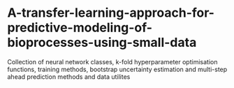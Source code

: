 # A-transfer-learning-approach-for-predictive-modeling-of-bioprocesses-using-small-data
Collection of neural network classes, k-fold hyperparameter optimisation functions, training methods, bootstrap uncertainty estimation and multi-step ahead prediction methods and data utilites
